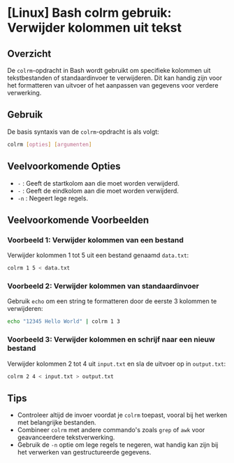 # [Linux] Bash colrm gebruik: Verwijder kolommen uit tekst

## Overzicht
De `colrm`-opdracht in Bash wordt gebruikt om specifieke kolommen uit tekstbestanden of standaardinvoer te verwijderen. Dit kan handig zijn voor het formatteren van uitvoer of het aanpassen van gegevens voor verdere verwerking.

## Gebruik
De basis syntaxis van de `colrm`-opdracht is als volgt:

```bash
colrm [opties] [argumenten]
```

## Veelvoorkomende Opties
- `-` : Geeft de startkolom aan die moet worden verwijderd.
- `-` : Geeft de eindkolom aan die moet worden verwijderd.
- `-n` : Negeert lege regels.

## Veelvoorkomende Voorbeelden

### Voorbeeld 1: Verwijder kolommen van een bestand
Verwijder kolommen 1 tot 5 uit een bestand genaamd `data.txt`:

```bash
colrm 1 5 < data.txt
```

### Voorbeeld 2: Verwijder kolommen van standaardinvoer
Gebruik `echo` om een string te formatteren door de eerste 3 kolommen te verwijderen:

```bash
echo "12345 Hello World" | colrm 1 3
```

### Voorbeeld 3: Verwijder kolommen en schrijf naar een nieuw bestand
Verwijder kolommen 2 tot 4 uit `input.txt` en sla de uitvoer op in `output.txt`:

```bash
colrm 2 4 < input.txt > output.txt
```

## Tips
- Controleer altijd de invoer voordat je `colrm` toepast, vooral bij het werken met belangrijke bestanden.
- Combineer `colrm` met andere commando's zoals `grep` of `awk` voor geavanceerdere tekstverwerking.
- Gebruik de `-n` optie om lege regels te negeren, wat handig kan zijn bij het verwerken van gestructureerde gegevens.